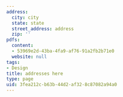 ```yaml
---
address:
  city: city
  state: state
  street_address: address
  zip: ''
pdfs:
  content:
  - 53969e2d-43ba-4fa9-af76-91a2fb2b71e0
  website: null
tags:
- Design
title: addresses here
type: page
uid: 3fea212c-b63b-44d2-af32-8c87082a94a0
---
```

